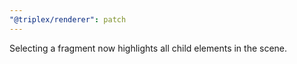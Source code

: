 ```yaml
---
"@triplex/renderer": patch
---
```


Selecting a fragment now highlights all child elements in the scene.

